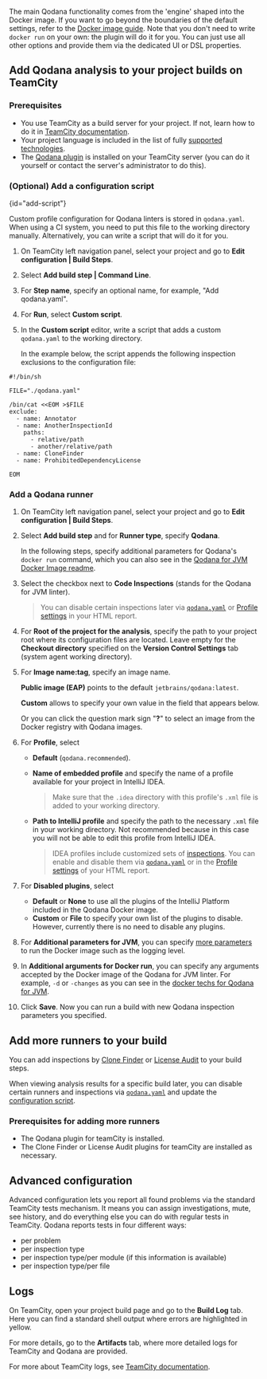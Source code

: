 [//]: # (title: TeamCity plugin configuration)

The main Qodana functionality comes from the 'engine' shaped into the Docker image. If you want to go beyond the boundaries of the default settings, refer to the [Docker image guide](https://www.jetbrains.com/help/qodana/?qodana-jvm-docker-readme). Note that you don't need to write `docker run` on your own: the plugin will do it for you. You can just use all other options and provide them via the dedicated UI or DSL properties.

## Add Qodana analysis to your project builds on TeamCity

### Prerequisites

- You use TeamCity as a build server for your project. If not, learn how to do it in [TeamCity documentation](https://www.jetbrains.com/help/teamcity/teamcity-documentation.html).
- Your project language is included in the list of fully [supported technologies](https://www.jetbrains.com/help/qodana/linters.html).
- The [Qodana plugin](https://plugins.jetbrains.com/plugin/15498-qodana) is installed on your TeamCity server (you can do it yourself or contact the server's administrator to do this).


### (Optional) Add a configuration script
{id="add-script"}

Custom profile configuration for Qodana linters is stored in `qodana.yaml`. When using a CI system, you need to put this file to the working directory manually. Alternatively, you can write a script that will do it for you.

1. On TeamCity left navigation panel, select your project and go to **Edit configuration | Build Steps**.

2. Select **Add build step | Command Line**.

3. For **Step name**, specify an optional name, for example, "Add qodana.yaml".

4. For **Run**, select **Custom script**.

5. In the **Custom script** editor, write a script that adds a custom `qodana.yaml` to the working directory. 

   In the example below, the script appends the following inspection exclusions to the configuration file:

```shell
#!/bin/sh

FILE="./qodana.yaml"

/bin/cat <<EOM >$FILE
exclude:
  - name: Annotator
  - name: AnotherInspectionId
    paths:
      - relative/path
      - another/relative/path
  - name: CloneFinder
  - name: ProhibitedDependencyLicense
  
EOM  
```
   
[//]: # "OK?"  


### Add a Qodana runner

1. On TeamCity left navigation panel, select your project and go to **Edit configuration | Build Steps**.

2. Select **Add build step** and for **Runner type**, specify **Qodana**.

   In the following steps, specify additional parameters for Qodana's `docker run` command, which you can also see in the [Qodana for JVM Docker Image readme](https://www.jetbrains.com/help/qodana/?qodana-jvm-docker-readme).

3. Select the checkbox next to **Code Inspections** (stands for the Qodana for JVM linter).

   >You can disable certain inspections later via [`qodana.yaml`](https://www.jetbrains.com/help/qodana/qodana-yaml.html#exclude-paths) or [Profile settings](https://www.jetbrains.com/help/qodana/ui-overview.html#Adjust+your+inspection+profile) in your HTML report.

4. For **Root of the project for the analysis**, specify the path to your project root where its configuration files are located. Leave empty for the **Checkout directory** specified on the **Version Control Settings** tab (system agent working directory).

5. For **Image name:tag**, specify an image name. 
   
   **Public image (EAP)** points to the default `jetbrains/qodana:latest`. 
   
   **Custom** allows to specify your own value in the field that appears below.
   
   Or you can click the question mark sign "**?**" to select an image from the Docker registry with Qodana images.

6. For **Profile**, select 
   - **Default** (`qodana.recommended`). 
   - **Name of embedded profile** and specify the name of a profile available for your project in IntelliJ IDEA.
     
     >Make sure that the `.idea` directory with this profile's `.xml` file is added to your working directory.
     
   - **Path to IntelliJ profile** and specify the path to the necessary `.xml` file in your working directory. Not recommended because in this case you will not be able to edit this profile from IntelliJ IDEA.
    
      >IDEA profiles include customized sets of [inspections](https://www.jetbrains.com/help/idea/code-inspection.html). You can enable and disable them via [`qodana.yaml`](https://www.jetbrains.com/help/qodana/qodana-yaml.html#exclude-paths) or in the [Profile settings](https://www.jetbrains.com/help/qodana/ui-overview.html#Adjust+your+inspection+profile) of your HTML report.
     

7. For **Disabled plugins**, select
   - **Default** or **None** to use all the plugins of the IntelliJ Platform included in the Qodana Docker image.
   - **Custom** or **File** to specify your own list of the plugins to disable. However, currently there is no need to disable any plugins.
     
8. For **Additional parameters for JVM**, you can specify [more parameters](https://www.jetbrains.com/help/qodana/?qodana-jvm-docker-techs) to run the Docker image such as the logging level.

9. In **Additional arguments for Docker run**, you can specify any arguments accepted by the Docker image of the Qodana for JVM linter. For example, `-d` or `-changes` as you can see in the [docker techs for Qodana for JVM](https://www.jetbrains.com/help/qodana/?qodana-jvm-docker-techs).

10. Click **Save**. Now you can run a build with new Qodana inspection parameters you specified.


## Add more runners to your build
You can add inspections by [Clone Finder](https://www.jetbrains.com/help/qodana/about-clone-finder.html) or [License Audit](https://www.jetbrains.com/help/qodana/about-license-audit.html) to your build steps.

When viewing analysis results for a specific build later, you can disable certain runners and inspections via [`qodana.yaml`](https://www.jetbrains.com/help/qodana/qodana-yaml.html) and update the [configuration script](#add-script).

[//]: # "correct?"


### Prerequisites for adding more runners

- The Qodana plugin for teamCity is installed.
- The Clone Finder or License Audit plugins for teamCity are installed as necessary.

## Advanced configuration

[//]: # "delete? supplement? ...todo: Failure Conditions based on Qodana metrics"

Advanced configuration lets you report all found problems via the standard TeamCity tests mechanism. It means
you can assign investigations, mute, see history, and do everything else you can do with regular tests in TeamCity. Qodana reports tests in four different ways:

- per problem
- per inspection type
- per inspection type/per module (if this information is available)
- per inspection type/per file

## Logs

On TeamCity, open your project build page and go to the **Build Log** tab. Here you can find a standard shell output where errors are highlighted in yellow.

For more details, go to the **Artifacts** tab, where more detailed logs for TeamCity and Qodana are provided.

For more about TeamCity logs, see [TeamCity documentation](https://www.jetbrains.com/help/teamcity/teamcity-documentation.html).